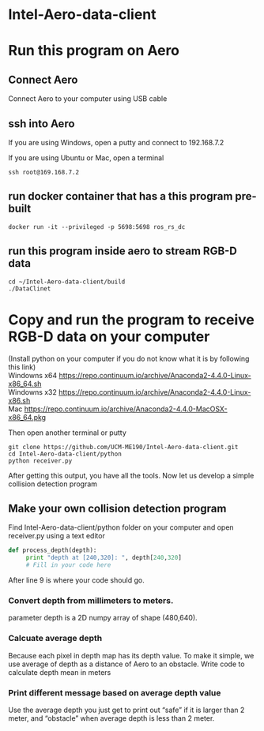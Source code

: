 # Intel-Aero-data-client

# Run this program on Aero
## Connect Aero

Connect Aero to your computer using USB cable

## ssh into Aero

If you are using Windows, open a putty and connect to 192.168.7.2

If you are using Ubuntu or Mac, open a terminal

```
ssh root@169.168.7.2
```

## run docker container that has a this program pre-built

```
docker run -it --privileged -p 5698:5698 ros_rs_dc
```

## run this program inside aero to stream RGB-D data

```
cd ~/Intel-Aero-data-client/build
./DataClinet
```

# Copy and run the program to receive RGB-D data on your computer
(Install python on your computer if you do not know what it is by following this link)  
 Windowns x64 https://repo.continuum.io/archive/Anaconda2-4.4.0-Linux-x86_64.sh  
 Windowns x32 https://repo.continuum.io/archive/Anaconda2-4.4.0-Linux-x86.sh  
 Mac https://repo.continuum.io/archive/Anaconda2-4.4.0-MacOSX-x86_64.pkg  


Then open another terminal or putty

```
git clone https://github.com/UCM-ME190/Intel-Aero-data-client.git
cd Intel-Aero-data-client/python
python receiver.py
```
After getting this output, you have all the tools. Now let us develop a simple collision detection program

## Make your own collision detection program

Find Intel-Aero-data-client/python folder on your computer and open receiver.py using a text editor

``` Python
def process_depth(depth):
     print "depth at [240,320]: ", depth[240,320] 
     # Fill in your code here
```

After line 9 is where your code should go. 

### Convert depth from millimeters to meters.
parameter depth is a 2D numpy array of shape (480,640).

### Calcuate average depth

Because each pixel in depth map has its depth value. To make it simple, we use average of depth as a distance of Aero to an obstacle. Write code to calculate depth mean in meters 

### Print different message based on average depth value

Use the average depth you just get to print out “safe” if it is larger than 2 meter, and “obstacle” when average depth is less than 2 meter.

